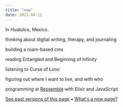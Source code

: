 ```yaml
---
title: "now"
date: 2021-04-11
---
```



In Huatulco, Mexico. 

thinking about digital writing, therapy, and journaling

building a roam-based cms

reading Entangled and Beginning of Infinity

listening to Curse of Lono

figuring out where I want to live, and with who

programming at [Ressemble](https://ressemble.com) with Elixir and JavaScript

[See past versions of this page](https://github.com/jborichevskiy/up-and-to-the-right/blob/master/content/now.md) • [What's a now page?](https://nownownow.com/about)

